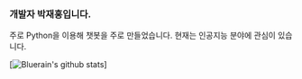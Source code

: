 ### 개발자 박재홍입니다.

주로 Python을 이용해 챗봇을 주로 만들었습니다. 현재는 인공지능 분야에 관심이 있습니다.

<!--
**gasd238/gasd238** is a ✨ _special_ ✨ repository because its `README.md` (this file) appears on your GitHub profile.
-->  
[![Bluerain's github stats](https://github-readme-stats.vercel.app/api?username=gasd238)]
